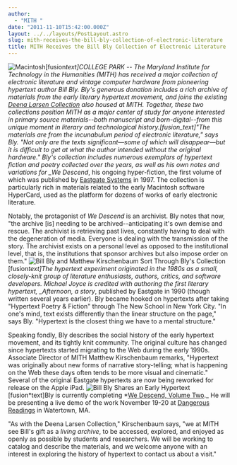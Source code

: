 ```yaml
---
author:
  - "MITH "
date: "2011-11-10T15:42:00.000Z"
layout: ../../layouts/PostLayout.astro
slug: mith-receives-the-bill-bly-collection-of-electronic-literature
title: MITH Receives the Bill Bly Collection of Electronic Literature
---
```


![Macintosh](/assets/images/2014-02-IMG_2697_Macintosh-225x300.jpg)\[fusion*text]COLLEGE PARK -- The Maryland Institute for Technology in the Humanities (MITH) has received a major collection of electronic literature and vintage computer hardware from pioneering hypertext author Bill Bly. Bly's generous donation includes a rich archive of materials from the early literary hypertext movement, and joins the existing [Deena Larsen Collection](http://mith.umd.edu/larsen/) also housed at MITH. Together, these two collections position MITH as a major center of study for anyone interested in primary source materials--both manuscript and born-digital--from this unique moment in literary and technological history.\[fusion_text]"The materials are from the incunabulum period of electronic literature," says Bly. "Not only are the texts significant—some of which will disappear—but it is difficult to get at what the author intended without the original hardware." Bly's collection includes numerous exemplars of hypertext fiction and poetry collected over the years, as well as his own notes and variations for \_We Descend*, his ongoing hyper-fiction, the first volume of which was published by [Eastgate Systems](http://www.eastgate.com/) in 1997. The collection is particularly rich in materials related to the early Macintosh software HyperCard, used as the platform for dozens of works of early electronic literature.

Notably, the protagonist of _We Descend_ is an archivist. Bly notes that now, "the archive \[is] needing to be archived--anticipating it's own demise and rescue. The archivist is retrieving past lives, constantly having to deal with the degeneration of media. Everyone is dealing with the transmission of the story. The archivist exists on a personal level as opposed to the institutional level, that is, the institutions that sponsor archives but also impose order on them." ![Bill Bly and Matthew Kirschenbaum Sort Through Bly's Collection](/assets/images/2014-02-IMG_2698_BB-225x300.jpg)\[fusion*text]The hypertext experiment originated in the 1980s as a small, closely-knit group of literature enthusiasts, authors, critics, and software developers. Michael Joyce is credited with authoring the first literary hypertext, \_Afternoon, a story*, published by Eastgate in 1990 (though written several years earlier). Bly became hooked on hypertexts after taking "Hypertext Poetry & Fiction" through The New School in New York City. "In one's mind, text exists differently than the linear structure on the page," says Bly. "Hypertext is the closest thing we have to a mental structure."

Speaking fondly, Bly describes the social history of the early hypertext movement, and its tightly knit community. The original culture has changed since hypertexts started migrating to the Web during the early 1990s. Associate Director of MITH Matthew Kirschenbaum remarks, "Hypertext was originally about new forms of narrative story-telling; what is happening on the Web these days often tends to be more visual and cinematic." Several of the original Eastgate hypertexts are now being reworked for release on the Apple iPad. ![Bill Bly Shares an Early Hypertext](/assets/images/2014-02-IMG_2686_Bly-225x300.jpg)\[fusion*text]Bly is currently completing *[We Descend, Volume Two](http://www.wedescend.com/).\_ He will be presenting a live demo of the work November 19-20 at [Dangerous Readings](http://www.eastgate.com/DangerousReadings/) in Watertown, MA.

"As with the Deena Larsen Collection," Kirschenbaum says, "we at MITH see Bill's gift as a _living archive_, to be accessed, explored, and enjoyed as openly as possible by students and researchers. We will be working to catalog and describe the materials, and we welcome anyone with an interest in exploring the history of hypertext to contact us about a visit."
